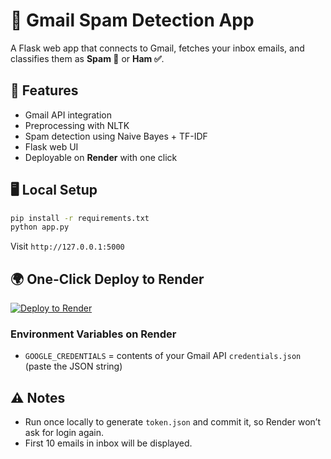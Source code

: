 # 📧 Gmail Spam Detection App

A Flask web app that connects to Gmail, fetches your inbox emails, and classifies them as **Spam 🚫** or **Ham ✅**.

## 🚀 Features
- Gmail API integration
- Preprocessing with NLTK
- Spam detection using Naive Bayes + TF-IDF
- Flask web UI
- Deployable on **Render** with one click

## 🖥️ Local Setup
```bash
pip install -r requirements.txt
python app.py
```
Visit `http://127.0.0.1:5000`

## 🌍 One-Click Deploy to Render

[![Deploy to Render](https://render.com/images/deploy-to-render-button.svg)](https://render.com/deploy)

### Environment Variables on Render
- `GOOGLE_CREDENTIALS` = contents of your Gmail API `credentials.json` (paste the JSON string)

## ⚠️ Notes
- Run once locally to generate `token.json` and commit it, so Render won’t ask for login again.
- First 10 emails in inbox will be displayed.
